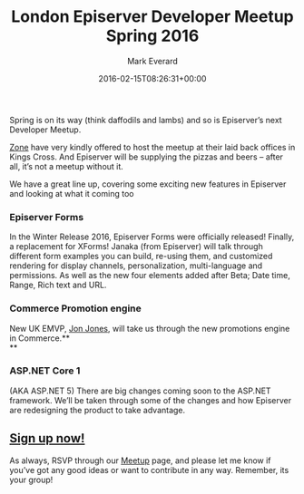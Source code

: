 ﻿---
title: London Episerver Developer Meetup Spring 2016
color: rgb(0,0,0)
date: 2016-02-15T08:26:31+00:00
author: Mark Everard
layout: post
permalink: /2016/02/15/london-episerver-developer-meetup-spring-2016/
dsq_thread_id:
  - "4580499985"
categories:
  - Episerver
---
Spring is on its way (think daffodils and lambs) and so is Episerver’s next Developer Meetup.

[Zone](https://www.zonedigital.com/uk/) have very kindly offered to host the meetup at their laid back offices in Kings Cross. And Episerver will be supplying the pizzas and beers – after all, it’s not a meetup without it.

We have a great line up, covering some exciting new features in Episerver and looking at what it coming too

### Episerver Forms

In the Winter Release 2016, Episerver Forms were officially released! Finally, a replacement for XForms! Janaka (from Episerver) will talk through different form examples you can build, re-using them, and customized rendering for display channels, personalization, multi-language and permissions. As well as the new four elements added after Beta; Date time, Range, Rich text and URL.

### Commerce Promotion engine

New UK EMVP, [Jon Jones](http://jondjones.com), will take us through the new promotions engine in Commerce.**  
** 

### ASP.NET Core 1

(AKA ASP.NET 5) There are big changes coming soon to the ASP.NET framework. We&#8217;ll be taken through some of the changes and how Episerver are redesigning the product to take advantage.

## <a href="http://www.meetup.com/EPiServer-London/events/228856368/" target="_blank">Sign up now!</a>

As always, RSVP through our <a href="http://As always, RSVP through the Meetup page, and please let me know if you've got any good ideas or want to contribute in any way. Remember, its your group!" target="_blank"><a href="http://www.meetup.com/EPiServer-London/events/228856368/">Meetup</a></a> page, and please let me know if you&#8217;ve got any good ideas or want to contribute in any way. Remember, its your group!